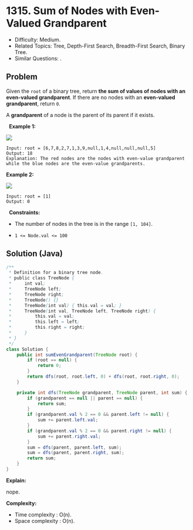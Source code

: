 # 1315. Sum of Nodes with Even-Valued Grandparent

- Difficulty: Medium.
- Related Topics: Tree, Depth-First Search, Breadth-First Search, Binary Tree.
- Similar Questions: .

## Problem

Given the ```root``` of a binary tree, return **the sum of values of nodes with an **even-valued grandparent****. If there are no nodes with an **even-valued grandparent**, return ```0```.

A **grandparent** of a node is the parent of its parent if it exists.

 
**Example 1:**

![](https://assets.leetcode.com/uploads/2021/08/10/even1-tree.jpg)

```
Input: root = [6,7,8,2,7,1,3,9,null,1,4,null,null,null,5]
Output: 18
Explanation: The red nodes are the nodes with even-value grandparent while the blue nodes are the even-value grandparents.
```

**Example 2:**

![](https://assets.leetcode.com/uploads/2021/08/10/even2-tree.jpg)

```
Input: root = [1]
Output: 0
```

 
**Constraints:**


	
- The number of nodes in the tree is in the range ```[1, 104]```.
	
- ```1 <= Node.val <= 100```



## Solution (Java)

```java
/**
 * Definition for a binary tree node.
 * public class TreeNode {
 *     int val;
 *     TreeNode left;
 *     TreeNode right;
 *     TreeNode() {}
 *     TreeNode(int val) { this.val = val; }
 *     TreeNode(int val, TreeNode left, TreeNode right) {
 *         this.val = val;
 *         this.left = left;
 *         this.right = right;
 *     }
 * }
 */
class Solution {
    public int sumEvenGrandparent(TreeNode root) {
        if (root == null) {
            return 0;
        }
        return dfs(root, root.left, 0) + dfs(root, root.right, 0);
    }

    private int dfs(TreeNode grandparent, TreeNode parent, int sum) {
        if (grandparent == null || parent == null) {
            return sum;
        }
        if (grandparent.val % 2 == 0 && parent.left != null) {
            sum += parent.left.val;
        }
        if (grandparent.val % 2 == 0 && parent.right != null) {
            sum += parent.right.val;
        }
        sum = dfs(parent, parent.left, sum);
        sum = dfs(parent, parent.right, sum);
        return sum;
    }
}
```

**Explain:**

nope.

**Complexity:**

* Time complexity : O(n).
* Space complexity : O(n).
